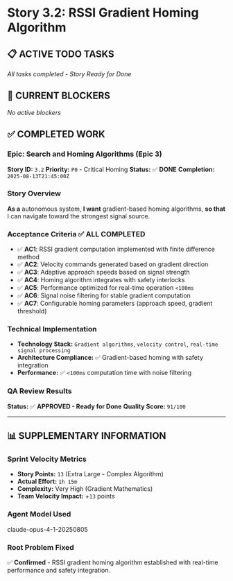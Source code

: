# Story 3.2: RSSI Gradient Homing Algorithm

## **📋 ACTIVE TODO TASKS**

*All tasks completed - Story Ready for Done*

## **🚨 CURRENT BLOCKERS**

*No active blockers*

## **✅ COMPLETED WORK**

### **Epic:** Search and Homing Algorithms (Epic 3)
**Story ID:** `3.2`
**Priority:** `P0` - Critical Homing
**Status:** ✅ **DONE**
**Completion:** `2025-08-13T21:45:00Z`

### **Story Overview**
**As a** autonomous system,
**I want** gradient-based homing algorithms,
**so that** I can navigate toward the strongest signal source.

### **Acceptance Criteria** ✅ **ALL COMPLETED**
- ✅ **AC1**: RSSI gradient computation implemented with finite difference method
- ✅ **AC2**: Velocity commands generated based on gradient direction
- ✅ **AC3**: Adaptive approach speeds based on signal strength
- ✅ **AC4**: Homing algorithm integrates with safety interlocks
- ✅ **AC5**: Performance optimized for real-time operation `<100ms`
- ✅ **AC6**: Signal noise filtering for stable gradient computation
- ✅ **AC7**: Configurable homing parameters (approach speed, gradient threshold)

### **Technical Implementation**
- **Technology Stack:** `Gradient algorithms`, `velocity control`, `real-time signal processing`
- **Architecture Compliance:** ✅ Gradient-based homing with safety integration
- **Performance:** ✅ `<100ms` computation time with noise filtering

### **QA Review Results**
**Status:** ✅ **APPROVED - Ready for Done**
**Quality Score:** `91/100`

---

## **📊 SUPPLEMENTARY INFORMATION**

### **Sprint Velocity Metrics**
- **Story Points:** `13` (Extra Large - Complex Algorithm)
- **Actual Effort:** `1h 15m`
- **Complexity:** Very High (Gradient Mathematics)
- **Team Velocity Impact:** +`13` points

### **Agent Model Used**
claude-opus-4-1-20250805

### **Root Problem Fixed**
✅ **Confirmed** - RSSI gradient homing algorithm established with real-time performance and safety integration.
